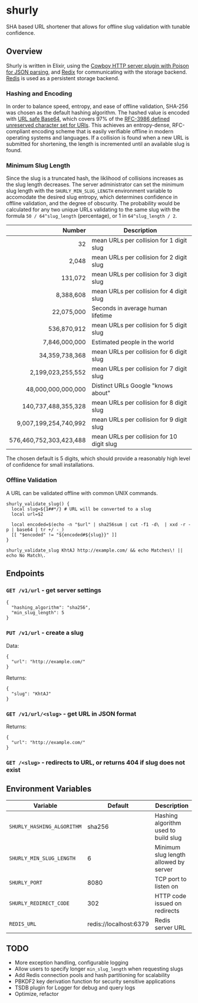 # shurly
SHA based URL shortener that allows for offline slug validation with tunable confidence. 

## Overview
Shurly is written in Elixir, using the [Cowboy HTTP server plugin with Poison for JSON parsing][cowboy-poison], and 
[Redix][redix] for communicating with the storage backend. [Redis][redis] is used as a persistent storage backend.

### Hashing and Encoding
In order to balance speed, entropy, and ease of offline validation, SHA-256 was chosen as the default hashing
algorithm. The hashed value is encoded with [URL safe Base64][RFC4648-5], which covers 97% of the [RFC-3986 defined
unreserved character set for URIs][RFC3986-2.3]. This achieves an entropy-dense, RFC-compliant encoding scheme that
is easily verifiable offline in modern operating systems and languages. If a collision is found when a new URL is
submitted for shortening, the length is incremented until an available slug is found.

### Minimum Slug Length
Since the slug is a truncated hash, the liklihood of collisions increases as the slug length decreases. The server
administrator can set the minimum slug length with the `SHURLY_MIN_SLUG_LENGTH` environment variable to accomodate 
the desired slug entropy, which determines confidence in offline validation, and the degree of obscurity. The 
probability would be calculated for any two unique URLs validating to the same slug with the formula `50 /
64^slug_length` (percentage), or 1 in `64^slug_length / 2`.

| Number                  | Description                               |
|------------------------:|-------------------------------------------|
|                      32 | mean URLs per collision for 1 digit slug  |
|                   2,048 | mean URLs per collision for 2 digit slug  |
|                 131,072 | mean URLs per collision for 3 digit slug  |
|               8,388,608 | mean URLs per collision for 4 digit slug  |
|              22,075,000 | Seconds in average human lifetime         |
|             536,870,912 | mean URLs per collision for 5 digit slug  |
|           7,846,000,000 | Estimated people in the world             |
|          34,359,738,368 | mean URLs per collision for 6 digit slug  |
|       2,199,023,255,552 | mean URLs per collision for 7 digit slug  |
|      48,000,000,000,000 | Distinct URLs Google "knows about"        |
|     140,737,488,355,328 | mean URLs per collision for 8 digit slug  |
|   9,007,199,254,740,992 | mean URLs per collision for 9 digit slug  |
| 576,460,752,303,423,488 | mean URLs per collision for 10 digit slug |

The chosen default is 5 digits, which should provide a reasonably high level of confidence for small installations.

### Offline Validation
A URL can be validated offline with common UNIX commands.
```
shurly_validate_slug() {
  local slug=${1##*/} # URL will be converted to a slug
  local url=$2

  local encoded=$(echo -n "$url" | sha256sum | cut -f1 -d\  | xxd -r -p | base64 | tr +/ -_)
  [[ "$encoded" != "${encoded#${slug}}" ]]
}

shurly_validate_slug KhtAJ http://example.com/ && echo Matches\! || echo No Match\.
```

## Endpoints
### `GET /v1/url` - get server settings
```
{
  "hashing_algorithm": "sha256",
  "min_slug_length": 5
}
```

### `PUT /v1/url` - create a slug
Data:
```
{
  "url": "http://example.com/"
}
```
Returns:
```
{
  "slug": "KhtAJ"
}
```

### `GET /v1/url/<slug>` - get URL in JSON format
Returns:
```
{
  "url": "http://example.com/"
}
```

### `GET /<slug>` - redirects to URL, or returns 404 if slug does not exist

## Environment Variables
| Variable                   | Default                | Description                           |
|----------------------------|------------------------|---------------------------------------|
| `SHURLY_HASHING_ALGORITHM` | sha256                 | Hashing algorithm used to build slug  |
| `SHURLY_MIN_SLUG_LENGTH`   | 6                      | Minimum slug length allowed by server |
| `SHURLY_PORT`              | 8080                   | TCP port to listen on                 |
| `SHURLY_REDIRECT_CODE`     | 302                    | HTTP code issued on redirects         |
| `REDIS_URL`                | redis://localhost:6379 | Redis server URL                      |

## TODO
- More exception handling, configurable logging
- Allow users to specify longer `min_slug_length` when requesting slugs
- Add Redis connection pools and hash partitioning for scalability
- PBKDF2 key derivation function for security sensitive applications
- TSDB plugin for Logger for debug and query logs
- Optimize, refactor

[rfc3986-2.3]: https://datatracker.ietf.org/doc/html/rfc3986#section-2.3
[rfc4648-5]: https://datatracker.ietf.org/doc/html/rfc4648#section-5
[cowboy-poison]: https://dev.to/jonlunsford/elixir-building-a-small-json-endpoint-with-plug-cowboy-and-poison-1826
[cowboy-howto]: https://www.jungledisk.com/blog/2018/03/19/tutorial-a-simple-http-server-in-elixir/
[cowboy-howto-again]: https://medium.com/@jonlunsford/elixir-building-a-small-json-endpoint-with-plug-cowboy-and-poison-f4bb40c23bf6
[redix]: https://github.com/whatyouhide/redix
[redis]: https://redis.io
